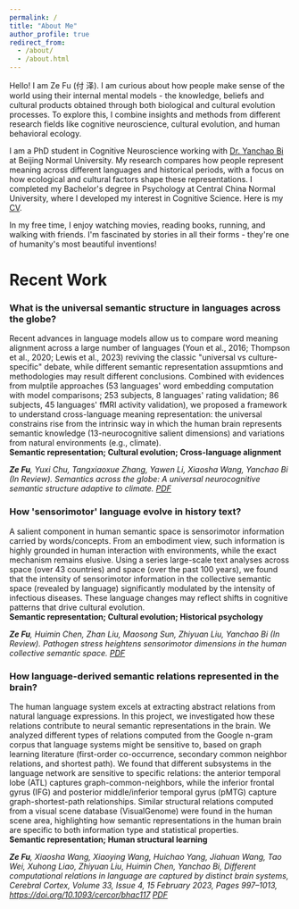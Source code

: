 ```yaml
---
permalink: /
title: "About Me"
author_profile: true
redirect_from: 
  - /about/
  - /about.html
---
```

Hello! I am Ze Fu (付 泽). I am curious about how people make sense of the world using their internal mental models - the knowledge, beliefs and cultural products obtained through both biological and cultural evolution processes. To explore this, I combine insights and methods from different research fields like cognitive neuroscience, cultural evolution, and human behavioral ecology. 

I am a PhD student in Cognitive Neuroscience working with [Dr. Yanchao Bi](https://bilab.bnu.edu.cn/people.html) at Beijing Normal University. My research compares how people represent meaning across different languages and historical periods, with a focus on how ecological and cultural factors shape these representations. I completed my Bachelor's degree in Psychology at Central China Normal University, where I developed my interest in Cognitive Science. Here is my [CV](/files/fuze_cv.pdf). 

In my free time, I enjoy watching movies, reading books, running, and walking with friends. I'm fascinated by stories in all their forms - they're one of humanity's most beautiful inventions!

Recent Work
======
### What is the universal semantic structure in languages across the globe?

Recent advances in language models allow us to compare word meaning alignment across a large number of languages (Youn et al., 2016; Thompson et al., 2020; Lewis et al., 2023) reviving the classic "universal vs culture-specific" debate, while different semantic representation assupmtions and methodologies may result different conclusions. Combined with evidences from mulptile approaches (53 languages' word embedding computation with model comparisons; 253 subjects, 8 languages' rating validation; 86 subjects, 45 languages' fMRI activity validation), we proposed a framework to understand cross-language meaning representation: the universal constrains rise from the intrinsic way in which the human brain represents semantic knowledge (13-neurocognitive salient dimensions) and variations from natural environments (e.g., climate).  
****Semantic representation; Cultural evolution; Cross-language alignment****

*__Ze Fu__, Yuxi Chu, Tangxiaoxue Zhang, Yawen Li, Xiaosha Wang, Yanchao Bi (In Review). Semantics across the globe: A universal neurocognitive semantic structure adaptive to climate. [PDF](/files/unisem_2024_11_submitted.pdf)*

### How 'sensorimotor' language evolve in history text?

A salient component in human semantic space is sensorimotor information carried by words/concepts. From an embodiment view, such information is highly grounded in human interaction with environments, while the exact mechanism remains elusive. Using a series large-scale text analyses across space (over 43 countries) and space (over the past 100 years), we found that the intensity of sensorimotor information in the collective semantic space (revealed by language) significantly modulated by the intensity of infectious diseases. These language changes may reflect shifts in cognitive patterns that drive cultural evolution.  
****Semantic representation; Cultural evolution; Historical psychology****  

*__Ze Fu__, Huimin Chen, Zhan Liu, Maosong Sun, Zhiyuan Liu, Yanchao Bi (In Review). Pathogen stress heightens sensorimotor dimensions in the human collective semantic space. [PDF](/files/pathsem_2024_09_submitted.pdf)* 

### How language-derived semantic relations represented in the brain?

The human language system excels at extracting abstract relations from natural language expressions. In this project, we investigated how these relations contribute to neural semantic representations in the brain. We analyzed different types of relations computed from the Google n-gram corpus that language systems might be sensitive to, based on graph learning literature (first-order co-occurrence, secondary common neighbor relations, and shortest path). We found that different subsystems in the language network are sensitive to specific relations: the anterior temporal lobe (ATL) captures graph-common-neighbors, while the inferior frontal gyrus (IFG) and posterior middle/inferior temporal gyrus (pMTG) capture graph-shortest-path relationships. Similar structural relations computed from a visual scene database (VisualGenome) were found in the human scene area, highlighting how semantic representations in the human brain are specific to both information type and statistical properties.  
****Semantic representation; Human structural learning****  

*__Ze Fu__, Xiaosha Wang, Xiaoying Wang, Huichao Yang, Jiahuan Wang, Tao Wei, Xuhong Liao, Zhiyuan Liu, Huimin Chen, Yanchao Bi, Different computational relations in language are captured by distinct brain systems, Cerebral Cortex, Volume 33, Issue 4, 15 February 2023, Pages 997–1013, https://doi.org/10.1093/cercor/bhac117 [PDF](/files/cc_2023.pdf)* 
